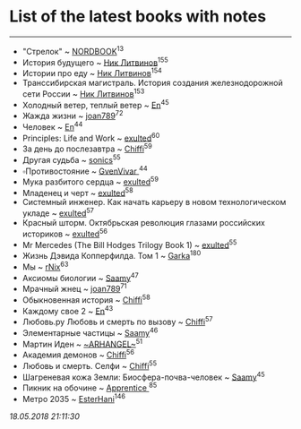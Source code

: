 # List of the latest books with notes
---

* "Стрелок" ~ [NORDBOOK](users/325/325862222-vkontakte)<sup>13</sup>
* История будущего ~ [Ник Литвинов](users/241/241974816-vkontakte)<sup>155</sup>
* Истории про еду ~ [Ник Литвинов](users/241/241974816-vkontakte)<sup>154</sup>
* Транссибирская магистраль. История создания железнодорожной сети России ~ [Ник Литвинов](users/241/241974816-vkontakte)<sup>153</sup>
* Холодный ветер, теплый ветер ~ [En](users/333/333646551-vkontakte)<sup>45</sup>
* Жажда жизни ~ [joan789](users/240/2401650-vkontakte)<sup>72</sup>
* Человек ~ [En](users/333/333646551-vkontakte)<sup>44</sup>
* Principles: Life and Work ~ [exulted](users/100/100599204551896265722-google)<sup>60</sup>
* За день до послезавтра ~ [Chiffi](users/105/105831994080785626680-google)<sup>59</sup>
* Другая судьба ~ [sonics](users/588/5880221-vkontakte)<sup>55</sup>
* ▫Противостояние ~ [GvenVivar ](users/158/158266434925901-facebook)<sup>44</sup>
* Мука разбитого сердца ~ [exulted](users/100/100599204551896265722-google)<sup>59</sup>
* Младенец и черт ~ [exulted](users/100/100599204551896265722-google)<sup>58</sup>
* Системный инженер. Как начать карьеру в новом технологическом укладе ~ [exulted](users/100/100599204551896265722-google)<sup>57</sup>
* Красный шторм. Октябрьская революция глазами российских историков ~ [exulted](users/100/100599204551896265722-google)<sup>56</sup>
* Mr Mercedes (The Bill Hodges Trilogy Book 1) ~ [exulted](users/100/100599204551896265722-google)<sup>55</sup>
* Жизнь Дэвида Копперфилда. Том 1 ~ [Garka](users/115/115753719718250012620-google)<sup>180</sup>
* Мы ~ [rNix](users/115/115622071-twitter)<sup>63</sup>
* Аксиомы биологии ~ [Saamy](users/115/115226508-vkontakte)<sup>47</sup>
* Мрачный жнец ~ [joan789](users/240/2401650-vkontakte)<sup>71</sup>
* Обыкновенная история ~ [Chiffi](users/105/105831994080785626680-google)<sup>58</sup>
* Каждому свое 2 ~ [En](users/333/333646551-vkontakte)<sup>43</sup>
* Любовь.ру Любовь и смерть по вызову ~ [Chiffi](users/105/105831994080785626680-google)<sup>57</sup>
* Элементарные частицы ~ [Saamy](users/115/115226508-vkontakte)<sup>46</sup>
* Мартин Иден ~ [~ARHANGEL~](users/642/64251996-vkontakte)<sup>51</sup>
* Академия демонов ~ [Chiffi](users/105/105831994080785626680-google)<sup>56</sup>
* Любовь и смерть. Селфи ~ [Chiffi](users/105/105831994080785626680-google)<sup>55</sup>
* Шагреневая кожа Земли: Биосфера-почва-человек ~ [Saamy](users/115/115226508-vkontakte)<sup>45</sup>
* Пикник на обочине ~ [Apprentice ](users/528/52821952-vkontakte)<sup>85</sup>
* Метро 2035 ~ [EsterHani](users/305/30558181-vkontakte)<sup>146</sup>


_18.05.2018 21:11:30_
